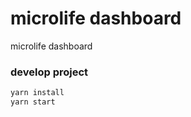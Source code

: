 # microlife dashboard

microlife dashboard

### develop project

```bash
yarn install
yarn start
```
